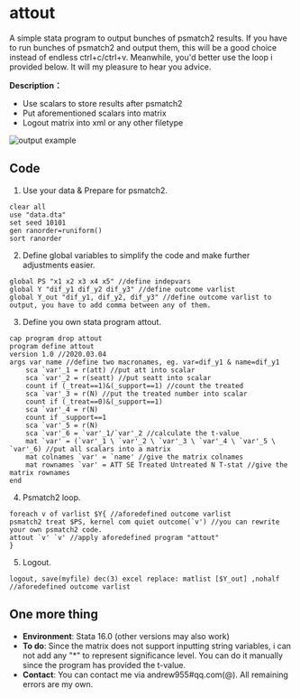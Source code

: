 # attout

A simple stata program to output bunches of psmatch2 results.
If you have to run bunches of psmatch2 and output them, this will be a good choice instead of endless ctrl+c/ctrl+v. Meanwhile, you'd better use the loop i provided below. It will my pleasure to hear you advice.

**Description：**
- Use scalars to store results after psmatch2
- Put aforementioned scalars into matrix
- Logout matrix into xml or any other filetype



![output example](https://img-blog.csdnimg.cn/20200307215320264.png?x-oss-process=image/watermark,type_ZmFuZ3poZW5naGVpdGk,shadow_10,text_aHR0cHM6Ly9ibG9nLmNzZG4ubmV0L3F5ZjFtZA==,size_16,color_FFFFFF,t_70)

## Code

1. Use your data & Prepare for psmatch2.

```
clear all
use "data.dta"
set seed 10101
gen ranorder=runiform()
sort ranorder
```

2. Define global variables to simplify the code and make further adjustments easier.

```
global PS "x1 x2 x3 x4 x5" //define indepvars
global Y "dif_y1 dif_y2 dif_y3" //define outcome varlist
global Y_out "dif_y1, dif_y2, dif_y3" //define outcome varlist to output, you have to add comma between any of them.
```

3. Define you own stata program attout.

```
cap program drop attout
program define attout
version 1.0 //2020.03.04
args var name //define two macronames, eg. var=dif_y1 & name=dif_y1
	sca `var'_1 = r(att) //put att into scalar
	sca `var'_2 = r(seatt) //put seatt into scalar
	count if (_treat==1)&(_support==1) //count the treated
	sca `var'_3 = r(N) //put the treated number into scalar
	count if (_treat==0)&(_support==1)
	sca `var'_4 = r(N)
	count if _support==1
	sca `var'_5 = r(N)
	sca `var'_6 = `var'_1/`var'_2 //calculate the t-value
	mat `var' = (`var'_1 \ `var'_2 \ `var'_3 \ `var'_4 \ `var'_5 \ `var'_6) //put all scalars into a matrix
	mat colnames `var' = `name' //give the matrix colnames
	mat rownames `var' = ATT SE Treated Untreated N T-stat //give the matrix rownames
end
```

4. Psmatch2 loop.

```
foreach v of varlist $Y{ //aforedefined outcome varlist
psmatch2 treat $PS, kernel com quiet outcome(`v') //you can rewrite your own psmatch2 code.
attout `v' `v' //apply aforedefined program "attout"
}
```

5. Logout.

```
logout, save(myfile) dec(3) excel replace: matlist [$Y_out] ,nohalf //aforedefined outcome varlist
```

## One more thing
- **Environment**: Stata 16.0 (other versions may also work)
- **To do**: Since the matrix does not support inputting string variables, i can not add any "\*" to represent significance level. You can do it manually since the program has provided the t-value.
- **Contact**: You can contact me via andrew955#qq.com(@). All remaining errors are my own.

